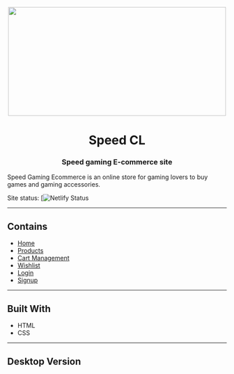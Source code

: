 <p align="center">
<a href="#"><img width="500px" height="250px" src="https://user-images.githubusercontent.com/67518197/152277722-fe21c820-6913-4430-9878-ae3b18da71f3.svg"></a>
</p>
<h1 align="center">Speed CL</h1>

<h3 align="center">Speed gaming E-commerce site </h3>

Speed Gaming Ecommerce is an online store for gaming lovers to buy games and gaming accessories.

Site status: [![Netlify Status](#)

---

## Contains

- [Home](https://speed-cl-screens.netlify.app/homepage/index.html)
- [Products](https://speed-cl-screens.netlify.app/product/product.html)
- [Cart Management](https://speed-cl-screens.netlify.app/cart/cart.html)
- [Wishlist](https://speed-cl-screens.netlify.app/wishlist/wishlist.html)
- [Login](https://speed-cl-screens.netlify.app/login/login)
- [Signup](https://speed-cl-screens.netlify.app/signup/signup)

---

## Built With

- HTML
- CSS

---

## Desktop Version

